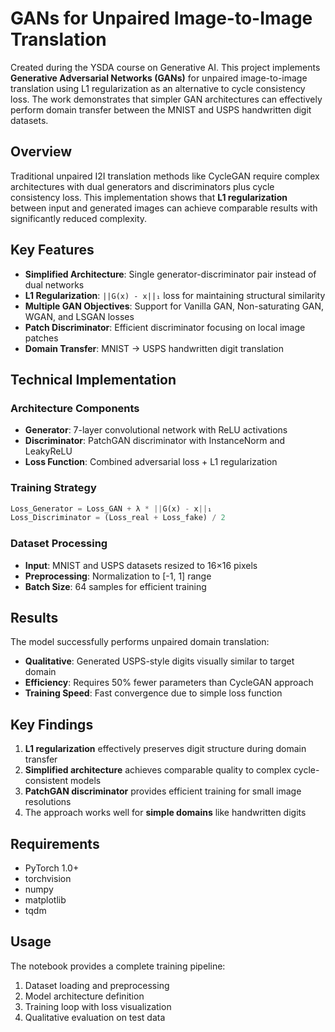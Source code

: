 # GANs for Unpaired Image-to-Image Translation

Created during the YSDA course on Generative AI. This project implements **Generative Adversarial Networks (GANs)** for unpaired image-to-image translation using L1 regularization as an alternative to cycle consistency loss. The work demonstrates that simpler GAN architectures can effectively perform domain transfer between the MNIST and USPS handwritten digit datasets.

## Overview

Traditional unpaired I2I translation methods like CycleGAN require complex architectures with dual generators and discriminators plus cycle consistency loss. This implementation shows that **L1 regularization** between input and generated images can achieve comparable results with significantly reduced complexity.

## Key Features

- **Simplified Architecture**: Single generator-discriminator pair instead of dual networks
- **L1 Regularization**: `||G(x) - x||₁` loss for maintaining structural similarity
- **Multiple GAN Objectives**: Support for Vanilla GAN, Non-saturating GAN, WGAN, and LSGAN losses
- **Patch Discriminator**: Efficient discriminator focusing on local image patches
- **Domain Transfer**: MNIST → USPS handwritten digit translation

## Technical Implementation

### Architecture Components
- **Generator**: 7-layer convolutional network with ReLU activations
- **Discriminator**: PatchGAN discriminator with InstanceNorm and LeakyReLU
- **Loss Function**: Combined adversarial loss + L1 regularization

### Training Strategy
```python
Loss_Generator = Loss_GAN + λ * ||G(x) - x||₁
Loss_Discriminator = (Loss_real + Loss_fake) / 2
```

### Dataset Processing
- **Input**: MNIST and USPS datasets resized to 16×16 pixels
- **Preprocessing**: Normalization to [-1, 1] range
- **Batch Size**: 64 samples for efficient training

## Results

The model successfully performs unpaired domain translation:
- **Qualitative**: Generated USPS-style digits visually similar to target domain
- **Efficiency**: Requires 50% fewer parameters than CycleGAN approach
- **Training Speed**: Fast convergence due to simple loss function

## Key Findings

1. **L1 regularization** effectively preserves digit structure during domain transfer
2. **Simplified architecture** achieves comparable quality to complex cycle-consistent models
3. **PatchGAN discriminator** provides efficient training for small image resolutions
4. The approach works well for **simple domains** like handwritten digits

## Requirements

- PyTorch 1.0+
- torchvision
- numpy
- matplotlib
- tqdm

## Usage

The notebook provides a complete training pipeline:
1. Dataset loading and preprocessing
2. Model architecture definition
3. Training loop with loss visualization
4. Qualitative evaluation on test data


